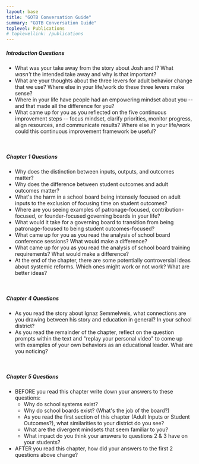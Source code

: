```yaml
---
layout: base
title: "GOTB Conversation Guide"
summary: "GOTB Conversation Guide"
toplevel: Publications
# toplevellink: /publications
---
```


<h5>Introduction Questions</h5>
<ul>
<li>What was your take away from the story about Josh and I? What <i>wasn't</i>&nbsp;the intended take away and why is that important?</li>
<li>What are your thoughts about the three levers for adult behavior change that we use? Where else in your life/work do these three levers make sense?</li>
<li>Where in your life have people had an empowering mindset about you -- and that made all the difference for you?</li>
<li>What came up for you as you reflected on the five continuous improvement steps -- focus mindset, clarify priorities, monitor progress, align resources, and communicate results? Where else in your life/work could this continuous improvement framework be useful?</li>
</ul><br/>


<h5>Chapter 1 Questions</h5>
<ul>
<li>Why does the distinction between inputs, outputs, and outcomes matter?</li>
<li>Why does the difference between student outcomes and adult outcomes matter?</li>
<li>What's the harm in a school board being intensely focused on adult inputs to the exclusion of focusing time on student outcomes?</li>
<li>Where are you seeing examples of patronage-focused, contribution-focused, or founder-focused governing boards in your life?</li>
<li>What would it take for a governing board to transition from being patronage-focused to being student outcomes-focused?</li>
<li>What came up for you as you read the analysis of school board conference sessions? What would make a difference?</li>
<li>What came up for you as you read the analysis of school board training requirements? What would make a difference?</li>
<li>At the end of the chapter, there are some potentially controversial ideas about systemic reforms. Which ones might work or not work? What are better ideas?</li>
</ul><br/>


<h5>Chapter 4 Questions</h5>
<ul>
<li>As you read the story about Ignaz Semmelweis, what connections are you drawing between his story and education in general? In your school district?</li>
<li>As you read the remainder of the chapter, reflect on the question prompts within the text and "replay your personal video" to come up with examples of your own behaviors as an educational leader. What are you noticing?</li>
</ul><br/>


<h5>Chapter 5 Questions</h5>
<ul>
<li>BEFORE you read this chapter write down your answers to these questions:<ul>
    <li>Why do school systems exist?</li>
    <li>Why do school boards exist? (What's the job of the board?)</li>
    <li>As you read the first section of this chapter (Adult Inputs or Student Outcomes?), what similarities to your district do you see?</li>
    <li>What are the divergent mindsets that seem familiar to you?</li>
    <li>What impact do you think your answers to questions 2 & 3 have on your students?</li> 
</ul>
<li>AFTER you read this chapter, how did your answers to the first 2 questions above change?</li>
</ul><br/>